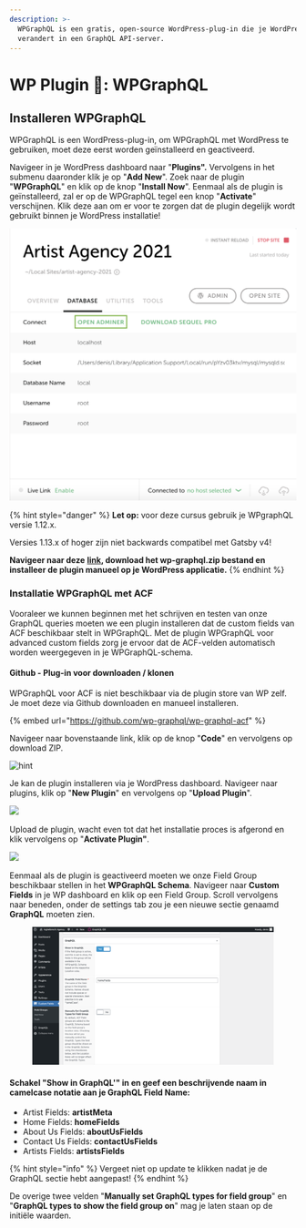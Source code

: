 ```yaml
---
description: >-
  WPGraphQL is een gratis, open-source WordPress-plug-in die je WordPress-site
  verandert in een GraphQL API-server.
---
```


# WP Plugin 🔌: WPGraphQL

## Installeren WPGraphQL

WPGraphQL is een WordPress-plug-in, om WPGraphQL met WordPress te gebruiken, moet deze eerst worden geïnstalleerd en geactiveerd.

Navigeer in je WordPress dashboard naar "**Plugins".** Vervolgens in het submenu daaronder klik je op "**Add New**". Zoek naar de plugin "**WPGraphQL**" en klik op de knop "**Install Now**". Eenmaal als de plugin is geïnstalleerd, zal er op de WPGraphQL tegel een knop "**Activate**" verschijnen. Klik deze aan om er voor te zorgen dat de plugin degelijk wordt gebruikt binnen je WordPress installatie!

![](<../../.gitbook/assets/image (15).png>)

{% hint style="danger" %}
**Let op:** voor deze cursus gebruik je WPgraphQL versie 1.12.x.

Versies 1.13.x of hoger zijn niet backwards compatibel met Gatsby v4!

**Navigeer naar deze** [**link**](https://github.com/wp-graphql/wp-graphql/releases/tag/v1.12.3)**, download het wp-graphql.zip bestand en installeer de plugin manueel op je WordPress applicatie.**
{% endhint %}

### Installatie WPGraphQL met ACF

Vooraleer we kunnen beginnen met het schrijven en testen van onze GraphQL queries moeten we een plugin installeren dat de custom fields van ACF beschikbaar stelt in WPGraphQL. Met de plugin WPGraphQL voor advanced custom fields zorg je ervoor dat de ACF-velden automatisch worden weergegeven in je WPGraphQL-schema.

#### Github - Plug-in voor downloaden / klonen

WPGraphQL voor ACF is niet beschikbaar via de plugin store van WP zelf. Je moet deze via Github downloaden en manueel installeren.

{% embed url="https://github.com/wp-graphql/wp-graphql-acf" %}

Navigeer naar bovenstaande link, klik op de knop "**Code**" en vervolgens op download ZIP.

![hint](https://firebasestorage.googleapis.com/v0/b/gitbook-x-prod.appspot.com/o/spaces%2F-McK0L74fqwFUdPmFPHF%2Fuploads%2FrY8pGDoBHt4vWL6qxGBA%2Ffile.png?alt=media)

Je kan de plugin installeren via je WordPress dashboard. Navigeer naar plugins, klik op "**New Plugin**" en vervolgens op "**Upload Plugin**".

![](https://firebasestorage.googleapis.com/v0/b/gitbook-x-prod.appspot.com/o/spaces%2F-McK0L74fqwFUdPmFPHF%2Fuploads%2F3h12CNBNrwIsjwlpgjis%2Ffile.png?alt=media)

Upload de plugin, wacht even tot dat het installatie proces is afgerond en klik vervolgens op "**Activate Plugin"**.

![](https://firebasestorage.googleapis.com/v0/b/gitbook-x-prod.appspot.com/o/spaces%2F-McK0L74fqwFUdPmFPHF%2Fuploads%2F9y3ShvcjMyrUcucbQHHD%2Ffile.png?alt=media)

Eenmaal als de plugin is geactiveerd moeten we onze Field Group beschikbaar stellen in het **WPGraphQL Schema**. Navigeer naar **Custom Fields** in je WP dashboard en klik op een Field Group. Scroll vervolgens naar beneden, onder de settings tab zou je een nieuwe sectie genaamd **GraphQL** moeten zien.

<figure><img src="../../.gitbook/assets/image (161).png" alt=""><figcaption></figcaption></figure>

#### **Schakel** "Show in GraphQL'" **in en geef een** beschrijvende naam **in camelcase notatie aan je GraphQL Field Name**:

* Artist Fields: **artistMeta**
* Home Fields: **homeFields**
* About Us Fields: **aboutUsFields**
* Contact Us Fields: **contactUsFields**
* Artists Fields: **artistsFields**

{% hint style="info" %}
Vergeet niet op update te klikken nadat je de GraphQL sectie hebt aangepast!
{% endhint %}

De overige twee velden "**Manually set GraphQL types for field group**" en "**GraphQL types to show the field group on**" mag je laten staan op de initiële waarden.
